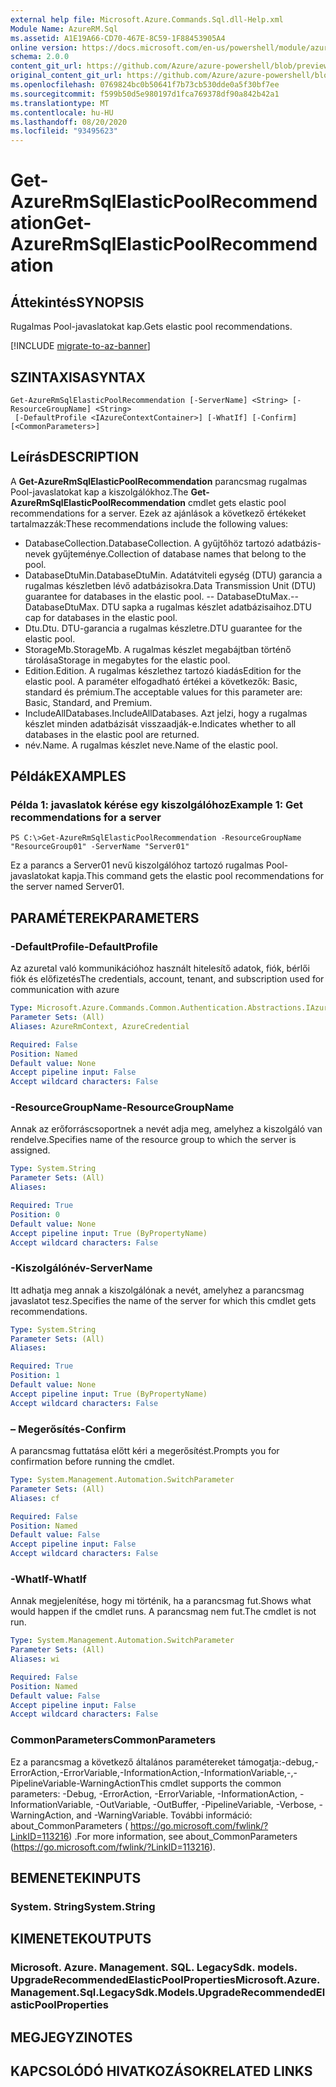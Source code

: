 ```yaml
---
external help file: Microsoft.Azure.Commands.Sql.dll-Help.xml
Module Name: AzureRM.Sql
ms.assetid: A1E19A66-CD70-467E-8C59-1F88453905A4
online version: https://docs.microsoft.com/en-us/powershell/module/azurerm.sql/get-azurermsqlelasticpoolrecommendation
schema: 2.0.0
content_git_url: https://github.com/Azure/azure-powershell/blob/preview/src/ResourceManager/Sql/Commands.Sql/help/Get-AzureRmSqlElasticPoolRecommendation.md
original_content_git_url: https://github.com/Azure/azure-powershell/blob/preview/src/ResourceManager/Sql/Commands.Sql/help/Get-AzureRmSqlElasticPoolRecommendation.md
ms.openlocfilehash: 0769824bc0b50641f7b73cb530dde0a5f30bf7ee
ms.sourcegitcommit: f599b50d5e980197d1fca769378df90a842b42a1
ms.translationtype: MT
ms.contentlocale: hu-HU
ms.lasthandoff: 08/20/2020
ms.locfileid: "93495623"
---
```

# <span data-ttu-id="fffd2-101">Get-AzureRmSqlElasticPoolRecommendation</span><span class="sxs-lookup"><span data-stu-id="fffd2-101">Get-AzureRmSqlElasticPoolRecommendation</span></span>

## <span data-ttu-id="fffd2-102">Áttekintés</span><span class="sxs-lookup"><span data-stu-id="fffd2-102">SYNOPSIS</span></span>
<span data-ttu-id="fffd2-103">Rugalmas Pool-javaslatokat kap.</span><span class="sxs-lookup"><span data-stu-id="fffd2-103">Gets elastic pool recommendations.</span></span>

[!INCLUDE [migrate-to-az-banner](../../includes/migrate-to-az-banner.md)]

## <span data-ttu-id="fffd2-104">SZINTAXISA</span><span class="sxs-lookup"><span data-stu-id="fffd2-104">SYNTAX</span></span>

```
Get-AzureRmSqlElasticPoolRecommendation [-ServerName] <String> [-ResourceGroupName] <String>
 [-DefaultProfile <IAzureContextContainer>] [-WhatIf] [-Confirm] [<CommonParameters>]
```

## <span data-ttu-id="fffd2-105">Leírás</span><span class="sxs-lookup"><span data-stu-id="fffd2-105">DESCRIPTION</span></span>
<span data-ttu-id="fffd2-106">A **Get-AzureRmSqlElasticPoolRecommendation** parancsmag rugalmas Pool-javaslatokat kap a kiszolgálókhoz.</span><span class="sxs-lookup"><span data-stu-id="fffd2-106">The **Get-AzureRmSqlElasticPoolRecommendation** cmdlet gets elastic pool recommendations for a server.</span></span>
<span data-ttu-id="fffd2-107">Ezek az ajánlások a következő értékeket tartalmazzák:</span><span class="sxs-lookup"><span data-stu-id="fffd2-107">These recommendations include the following values:</span></span>
- <span data-ttu-id="fffd2-108">DatabaseCollection.</span><span class="sxs-lookup"><span data-stu-id="fffd2-108">DatabaseCollection.</span></span> <span data-ttu-id="fffd2-109">A gyűjtőhöz tartozó adatbázis-nevek gyűjteménye.</span><span class="sxs-lookup"><span data-stu-id="fffd2-109">Collection of database names that belong to the pool.</span></span> 
- <span data-ttu-id="fffd2-110">DatabaseDtuMin.</span><span class="sxs-lookup"><span data-stu-id="fffd2-110">DatabaseDtuMin.</span></span> <span data-ttu-id="fffd2-111">Adatátviteli egység (DTU) garancia a rugalmas készletben lévő adatbázisokra.</span><span class="sxs-lookup"><span data-stu-id="fffd2-111">Data Transmission Unit (DTU) guarantee for databases in the elastic pool.</span></span> 
 <span data-ttu-id="fffd2-112">-- DatabaseDtuMax.</span><span class="sxs-lookup"><span data-stu-id="fffd2-112">-- DatabaseDtuMax.</span></span> <span data-ttu-id="fffd2-113">DTU sapka a rugalmas készlet adatbázisaihoz.</span><span class="sxs-lookup"><span data-stu-id="fffd2-113">DTU cap for databases in the elastic pool.</span></span> 
- <span data-ttu-id="fffd2-114">Dtu.</span><span class="sxs-lookup"><span data-stu-id="fffd2-114">Dtu.</span></span> <span data-ttu-id="fffd2-115">DTU-garancia a rugalmas készletre.</span><span class="sxs-lookup"><span data-stu-id="fffd2-115">DTU guarantee for the elastic pool.</span></span> 
- <span data-ttu-id="fffd2-116">StorageMb.</span><span class="sxs-lookup"><span data-stu-id="fffd2-116">StorageMb.</span></span> <span data-ttu-id="fffd2-117">A rugalmas készlet megabájtban történő tárolása</span><span class="sxs-lookup"><span data-stu-id="fffd2-117">Storage in megabytes for the elastic pool.</span></span> 
- <span data-ttu-id="fffd2-118">Edition.</span><span class="sxs-lookup"><span data-stu-id="fffd2-118">Edition.</span></span> <span data-ttu-id="fffd2-119">A rugalmas készlethez tartozó kiadás</span><span class="sxs-lookup"><span data-stu-id="fffd2-119">Edition for the elastic pool.</span></span> <span data-ttu-id="fffd2-120">A paraméter elfogadható értékei a következők: Basic, standard és prémium.</span><span class="sxs-lookup"><span data-stu-id="fffd2-120">The acceptable values for this parameter are: Basic, Standard, and Premium.</span></span> 
- <span data-ttu-id="fffd2-121">IncludeAllDatabases.</span><span class="sxs-lookup"><span data-stu-id="fffd2-121">IncludeAllDatabases.</span></span> <span data-ttu-id="fffd2-122">Azt jelzi, hogy a rugalmas készlet minden adatbázisát visszaadják-e.</span><span class="sxs-lookup"><span data-stu-id="fffd2-122">Indicates whether to all databases in the elastic pool are returned.</span></span> 
- <span data-ttu-id="fffd2-123">név.</span><span class="sxs-lookup"><span data-stu-id="fffd2-123">Name.</span></span> <span data-ttu-id="fffd2-124">A rugalmas készlet neve.</span><span class="sxs-lookup"><span data-stu-id="fffd2-124">Name of the elastic pool.</span></span>

## <span data-ttu-id="fffd2-125">Példák</span><span class="sxs-lookup"><span data-stu-id="fffd2-125">EXAMPLES</span></span>

### <span data-ttu-id="fffd2-126">Példa 1: javaslatok kérése egy kiszolgálóhoz</span><span class="sxs-lookup"><span data-stu-id="fffd2-126">Example 1: Get recommendations for a server</span></span>
```
PS C:\>Get-AzureRmSqlElasticPoolRecommendation -ResourceGroupName "ResourceGroup01" -ServerName "Server01"
```

<span data-ttu-id="fffd2-127">Ez a parancs a Server01 nevű kiszolgálóhoz tartozó rugalmas Pool-javaslatokat kapja.</span><span class="sxs-lookup"><span data-stu-id="fffd2-127">This command gets the elastic pool recommendations for the server named Server01.</span></span>

## <span data-ttu-id="fffd2-128">PARAMÉTEREK</span><span class="sxs-lookup"><span data-stu-id="fffd2-128">PARAMETERS</span></span>

### <span data-ttu-id="fffd2-129">-DefaultProfile</span><span class="sxs-lookup"><span data-stu-id="fffd2-129">-DefaultProfile</span></span>
<span data-ttu-id="fffd2-130">Az azuretal való kommunikációhoz használt hitelesítő adatok, fiók, bérlői fiók és előfizetés</span><span class="sxs-lookup"><span data-stu-id="fffd2-130">The credentials, account, tenant, and subscription used for communication with azure</span></span>

```yaml
Type: Microsoft.Azure.Commands.Common.Authentication.Abstractions.IAzureContextContainer
Parameter Sets: (All)
Aliases: AzureRmContext, AzureCredential

Required: False
Position: Named
Default value: None
Accept pipeline input: False
Accept wildcard characters: False
```

### <span data-ttu-id="fffd2-131">-ResourceGroupName</span><span class="sxs-lookup"><span data-stu-id="fffd2-131">-ResourceGroupName</span></span>
<span data-ttu-id="fffd2-132">Annak az erőforráscsoportnek a nevét adja meg, amelyhez a kiszolgáló van rendelve.</span><span class="sxs-lookup"><span data-stu-id="fffd2-132">Specifies name of the resource group to which the server is assigned.</span></span>

```yaml
Type: System.String
Parameter Sets: (All)
Aliases:

Required: True
Position: 0
Default value: None
Accept pipeline input: True (ByPropertyName)
Accept wildcard characters: False
```

### <span data-ttu-id="fffd2-133">-Kiszolgálónév</span><span class="sxs-lookup"><span data-stu-id="fffd2-133">-ServerName</span></span>
<span data-ttu-id="fffd2-134">Itt adhatja meg annak a kiszolgálónak a nevét, amelyhez a parancsmag javaslatot tesz.</span><span class="sxs-lookup"><span data-stu-id="fffd2-134">Specifies the name of the server for which this cmdlet gets recommendations.</span></span>

```yaml
Type: System.String
Parameter Sets: (All)
Aliases:

Required: True
Position: 1
Default value: None
Accept pipeline input: True (ByPropertyName)
Accept wildcard characters: False
```

### <span data-ttu-id="fffd2-135">– Megerősítés</span><span class="sxs-lookup"><span data-stu-id="fffd2-135">-Confirm</span></span>
<span data-ttu-id="fffd2-136">A parancsmag futtatása előtt kéri a megerősítést.</span><span class="sxs-lookup"><span data-stu-id="fffd2-136">Prompts you for confirmation before running the cmdlet.</span></span>

```yaml
Type: System.Management.Automation.SwitchParameter
Parameter Sets: (All)
Aliases: cf

Required: False
Position: Named
Default value: False
Accept pipeline input: False
Accept wildcard characters: False
```

### <span data-ttu-id="fffd2-137">-WhatIf</span><span class="sxs-lookup"><span data-stu-id="fffd2-137">-WhatIf</span></span>
<span data-ttu-id="fffd2-138">Annak megjelenítése, hogy mi történik, ha a parancsmag fut.</span><span class="sxs-lookup"><span data-stu-id="fffd2-138">Shows what would happen if the cmdlet runs.</span></span>
<span data-ttu-id="fffd2-139">A parancsmag nem fut.</span><span class="sxs-lookup"><span data-stu-id="fffd2-139">The cmdlet is not run.</span></span>

```yaml
Type: System.Management.Automation.SwitchParameter
Parameter Sets: (All)
Aliases: wi

Required: False
Position: Named
Default value: False
Accept pipeline input: False
Accept wildcard characters: False
```

### <span data-ttu-id="fffd2-140">CommonParameters</span><span class="sxs-lookup"><span data-stu-id="fffd2-140">CommonParameters</span></span>
<span data-ttu-id="fffd2-141">Ez a parancsmag a következő általános paramétereket támogatja:-debug,-ErrorAction,-ErrorVariable,-InformationAction,-InformationVariable,-,-PipelineVariable-WarningAction</span><span class="sxs-lookup"><span data-stu-id="fffd2-141">This cmdlet supports the common parameters: -Debug, -ErrorAction, -ErrorVariable, -InformationAction, -InformationVariable, -OutVariable, -OutBuffer, -PipelineVariable, -Verbose, -WarningAction, and -WarningVariable.</span></span> <span data-ttu-id="fffd2-142">További információ: about_CommonParameters ( https://go.microsoft.com/fwlink/?LinkID=113216) .</span><span class="sxs-lookup"><span data-stu-id="fffd2-142">For more information, see about_CommonParameters (https://go.microsoft.com/fwlink/?LinkID=113216).</span></span>

## <span data-ttu-id="fffd2-143">BEMENETEK</span><span class="sxs-lookup"><span data-stu-id="fffd2-143">INPUTS</span></span>

### <span data-ttu-id="fffd2-144">System. String</span><span class="sxs-lookup"><span data-stu-id="fffd2-144">System.String</span></span>

## <span data-ttu-id="fffd2-145">KIMENETEK</span><span class="sxs-lookup"><span data-stu-id="fffd2-145">OUTPUTS</span></span>

### <span data-ttu-id="fffd2-146">Microsoft. Azure. Management. SQL. LegacySdk. models. UpgradeRecommendedElasticPoolProperties</span><span class="sxs-lookup"><span data-stu-id="fffd2-146">Microsoft.Azure.Management.Sql.LegacySdk.Models.UpgradeRecommendedElasticPoolProperties</span></span>

## <span data-ttu-id="fffd2-147">MEGJEGYZI</span><span class="sxs-lookup"><span data-stu-id="fffd2-147">NOTES</span></span>

## <span data-ttu-id="fffd2-148">KAPCSOLÓDÓ HIVATKOZÁSOK</span><span class="sxs-lookup"><span data-stu-id="fffd2-148">RELATED LINKS</span></span>
